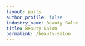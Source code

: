 ```yaml
---
layout: posts 
author_profile: false 
industry_name: Beauty Salon
title: Beauty Salon
permalink: /beauty-salon
---
```

